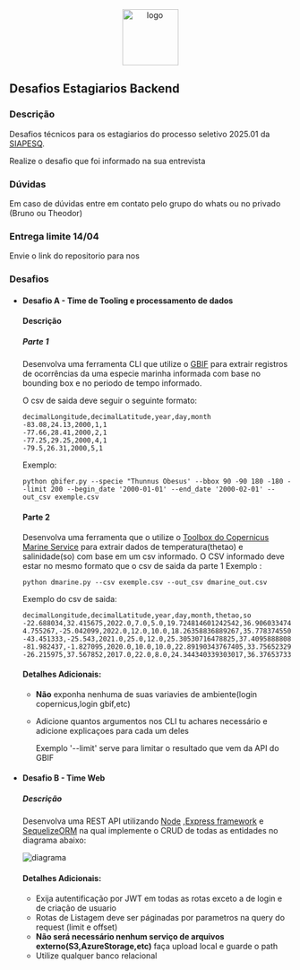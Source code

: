 <div align="center">  
  <img src="https://github.com/user-attachments/assets/2acc5cab-7ec9-4cc6-a3fc-1fe80eceee73" alt="logo" style="width:100px"></img>
</div>

## Desafios Estagiarios Backend

### Descrição
Desafios técnicos para os estagiarios do processo seletivo 2025.01 da [SIAPESQ](https://siapesq.com).

Realize o desafio que foi informado na sua entrevista

### Dúvidas
  Em caso de dúvidas entre em contato pelo grupo do whats ou no privado (Bruno ou Theodor)
  
### Entrega limite 14/04
  Envie o link do repositorio para nos
  
### Desafios
* #### Desafio A - Time de Tooling e processamento de dados

  #### Descrição
    ##### Parte 1
  
    Desenvolva uma ferramenta CLI que utilize o [GBIF](https://techdocs.gbif.org/en/data-use/pygbif) para extrair registros de ocorrências da uma especie marinha informada com base no bounding box e no periodo de tempo informado.
  
    O csv de saida deve seguir o seguinte formato:

    ```csv
    decimalLongitude,decimalLatitude,year,day,month
    -83.08,24.13,2000,1,1
    -77.66,28.41,2000,2,1
    -77.25,29.25,2000,4,1
    -79.5,26.31,2000,5,1
    ```
  
    Exemplo:
  
      python gbifer.py --specie "Thunnus Obesus' --bbox 90 -90 180 -180 --limit 200 --begin_date '2000-01-01' --end_date '2000-02-01' --out_csv exemple.csv

    #### Parte 2
    Desenvolva uma ferramenta que o utilize o [Toolbox do Copernicus Marine Service](https://pypi.org/project/copernicusmarine) para extrair dados de temperatura(thetao) e salinidade(so) com base em um csv informado.
    O CSV informado deve estar no mesmo formato que o csv de saida da parte 1
    Exemplo :

      python dmarine.py --csv exemple.csv --out_csv dmarine_out.csv

    Exemplo do csv de saida:
    ```csv
    decimalLongitude,decimalLatitude,year,day,month,thetao,so
    -22.688034,32.415675,2022.0,7.0,5.0,19.724814601242542,36.90603347495198
    4.755267,-25.042099,2022.0,12.0,10.0,18.26358836889267,35.7783745508641
    -43.451333,-25.543,2021.0,25.0,12.0,25.30530716478825,37.40958888083696
    -81.982437,-1.827095,2020.0,10.0,10.0,22.89190343767405,33.75652329996228
    -26.215975,37.567852,2017.0,22.0,8.0,24.344340339303017,36.37653733603656
    ```

    #### Detalhes Adicionais:
    * **Não** exponha nenhuma de suas variavies de ambiente(login copernicus,login gbif,etc)
    * Adicione quantos argumentos nos CLI tu achares necessário e adicione explicaçoes para cada um deles
      
        Exemplo '--limit' serve para limitar o resultado que vem da API do GBIF

  

  
* #### Desafio B - Time Web

    ##### Descrição
    Desenvolva uma REST API utilizando [Node](https://nodejs.org) ,[Express framework](https://expressjs.com) e [SequelizeORM](https://sequelize.org)
    na qual implemente o CRUD de todas as entidades no diagrama abaixo:
  
    ![diagrama](https://github.com/user-attachments/assets/8098a6ec-ce8a-4a91-953f-3866a9b0782a)

    #### Detalhes Adicionais:
    * Exija autentificação por JWT em todas as rotas exceto a de login e de criação de usuario
    * Rotas de Listagem deve ser páginadas por parametros na query do request (limit e offset)
    * **Não será necessário nenhum serviço de arquivos externo(S3,AzureStorage,etc)** faça upload local e guarde o path
    * Utilize qualquer banco relacional
    
